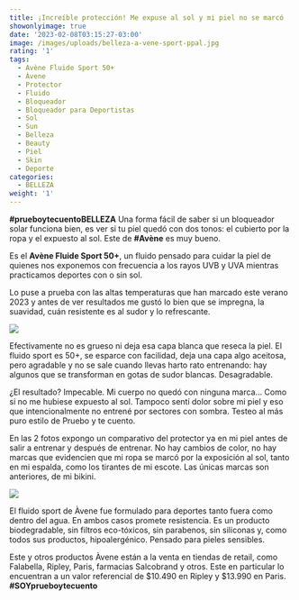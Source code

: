 ```yaml
---
title: ¡Increíble protección! Me expuse al sol y mi piel no se marcó
showonlyimage: true
date: '2023-02-08T03:15:27-03:00'
image: /images/uploads/belleza-a-vene-sport-ppal.jpg
rating: '1'
tags:
  - Avène Fluide Sport 50+
  - Àvene
  - Protector
  - Fluido
  - Bloqueador
  - Bloqueador para Deportistas
  - Sol
  - Sun
  - Belleza
  - Beauty
  - Piel
  - Skin
  - Deporte
categories:
  - BELLEZA
weight: '1'
---
```

**\#prueboytecuentoBELLEZA** Una forma fácil de saber si un bloqueador solar funciona bien, es ver si tu piel quedó con dos tonos: el cubierto por la ropa y el expuesto al sol. Este de **\#Avène** es muy bueno. 

<!--more-->

Es el **Avène Fluide Sport 50+**, un fluido pensado para cuidar la piel de quienes nos exponemos con frecuencia a los rayos UVB y UVA mientras practicamos deportes con o sin sol.



Lo puse a prueba con las altas temperaturas que han marcado este verano 2023 y antes de ver resultados me gustó lo bien que se impregna, la suavidad, cuán resistente es al sudor y lo refrescante.

![](/images/uploads/belleza-a-vene-sport-ppal.jpg)



Efectivamente no es grueso ni deja esa capa blanca que reseca la piel. El fluido sport es 50+, se esparce con facilidad, deja una capa algo aceitosa, pero agradable y no se sale cuando llevas harto rato entrenando: hay algunos que se transforman en gotas de sudor blancas. Desagradable.



¿El resultado? Impecable. Mi cuerpo no quedó con ninguna marca… Como si no me hubiese expuesto al sol. Tampoco sentí dolor sobre mi piel y eso que intencionalmente no entrené por sectores con sombra. Testeo al más puro estilo de Pruebo y te cuento. 



En las 2 fotos expongo un comparativo del protector ya en mi piel antes de salir a entrenar y después de entrenar. No hay cambios de color, no hay marcas que evidencien que mi ropa se marcó por la exposición al sol, tanto en mi espalda, como los tirantes de mi escote. Las únicas marcas son anteriores, de mi bikini.



![](/images/uploads/belleza-a-vene-sport2.jpg)

El fluido sport de Àvene fue formulado para deportes tanto fuera como dentro del agua. En ambos casos promete resistencia. Es un producto biodegradable, sin filtros eco-tóxicos, sin parabenos, sin siliconas y, como todos sus productos, hipoalergénico. Pensado para pieles sensibles.



Este y otros productos Àvene están a la venta en tiendas de retail, como Falabella, Ripley, Paris, farmacias Salcobrand y otros. Este en particular lo encuentran a un valor referencial de $10.490 en Ripley y $13.990 en Paris. **\#SOYprueboytecuento**
